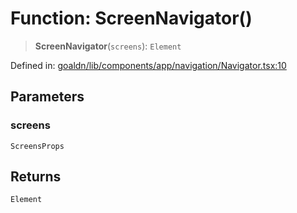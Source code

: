 # Function: ScreenNavigator()

> **ScreenNavigator**(`screens`): `Element`

Defined in: [goaldn/lib/components/app/navigation/Navigator.tsx:10](https://github.com/aldesgroup/goaldn/blob/6a7943d02984b1a6b41d76a3a483a1484b644076/lib/components/app/navigation/Navigator.tsx#L10)

## Parameters

### screens

`ScreensProps`

## Returns

`Element`
